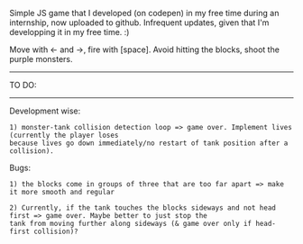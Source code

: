 Simple JS game that I developed (on codepen) in my free time during an internship, now uploaded to github. Infrequent
updates, given that I'm developping it in my free time. :)

Move with <- and ->, fire with [space]. Avoid hitting the blocks, shoot the purple monsters.

*******
TO DO:
*******

Development wise:
    
    1) monster-tank collision detection loop => game over. Implement lives (currently the player loses
    because lives go down immediately/no restart of tank position after a collision).

Bugs:
    
    1) the blocks come in groups of three that are too far apart => make it more smooth and regular
    
    2) Currently, if the tank touches the blocks sideways and not head first => game over. Maybe better to just stop the
    tank from moving further along sideways (& game over only if head-first collision)?


